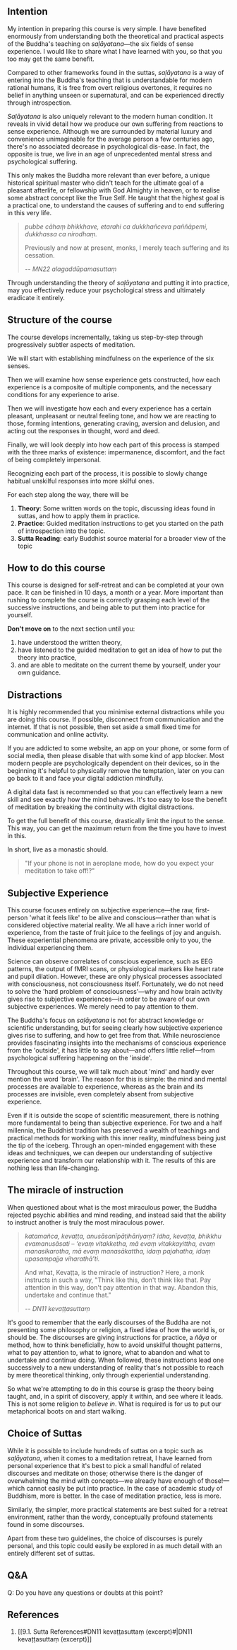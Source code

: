 ## Intention
My intention in preparing this course is very simple. I have benefited enormously from understanding both the theoretical and practical aspects of the Buddha's teaching on *saḷāyatana*—the six fields of sense experience. I would like to share what I have learned with you, so that you too may get the same benefit.

Compared to other frameworks found in the suttas, *saḷāyatana* is a way of entering into the Buddha's teaching that is understandable for modern rational humans, it is free from overt religious overtones, it requires no belief in anything unseen or supernatural, and can be experienced directly through introspection.

*Saḷāyatana* is also uniquely relevant to the modern human condition. It reveals in vivid detail how we produce our own suffering from reactions to sense experience. Although we are surrounded by material luxury and convenience unimaginable for the average person a few centuries ago, there's no associated decrease in psychological dis-ease. In fact, the opposite is true, we live in an age of unprecedented mental stress and psychological suffering.

This only makes the Buddha more relevant than ever before, a unique historical spiritual master who didn't teach for the ultimate goal of a pleasant afterlife, or fellowship with God Almighty in heaven, or to realise some abstract concept like the True Self. He taught that the highest goal is a practical one, to understand the causes of suffering and to end suffering in this very life.

> *pubbe cāhaṃ bhikkhave, etarahi ca dukkhañceva paññāpemi, dukkhassa ca nirodhaṃ.* 
> 
> Previously and now at present, monks, I merely teach suffering and its cessation.
> 
> -- *MN22 alagaddūpamasuttaṃ*

Through understanding the theory of *saḷāyatana* and putting it into practice, may you effectively reduce your psychological stress and ultimately eradicate it entirely.

## Structure of the course
The course develops incrementally, taking us step-by-step through progressively subtler aspects of meditation.

We will start with establishing mindfulness on the experience of the six senses.

Then we will examine how sense experience gets constructed, how each experience is a composite of multiple components, and the necessary conditions for any experience to arise.

Then we will investigate how each and every experience has a certain pleasant, unpleasant or neutral feeling tone, and how we are reacting to those, forming intentions, generating craving, aversion and delusion, and acting out the responses in thought, word and deed.

Finally, we will look deeply into how each part of this process is stamped with the three marks of existence: impermanence, discomfort, and the fact of being completely impersonal.

Recognizing each part of the process, it is possible to slowly change habitual unskilful responses into more skilful ones.

For each step along the way, there will be

1. **Theory**: Some written words on the topic, discussing ideas found in suttas, and how to apply them in practice.
2. **Practice**: Guided meditation instructions to get you started on the path of introspection into the topic.
3. **Sutta Reading**: early Buddhist source material for a broader view of the topic 

## How to do this course
This course is designed for self-retreat and can be completed at your own pace. It can be finished in 10 days, a month or a year. More important than rushing to complete the course is correctly grasping each level of the successive instructions, and being able to put them into practice for yourself.

**Don't move on** to the next section until you:

1. have understood the written theory,
2. have listened to the guided meditation to get an idea of how to put the theory into practice,
3. and are able to meditate on the current theme by yourself, under your own guidance.

## Distractions
It is highly recommended that you minimise external distractions while you are doing this course. If possible, disconnect from communication and the internet. If that is not possible, then set aside a small fixed time for communication and online activity.

If you are addicted to some website, an app on your phone, or some form of social media, then please disable that with some kind of app blocker. Most modern people are psychologically dependent on their devices, so in the beginning it's helpful to physically remove the temptation, later on you can go back to it and face your digital addiction mindfully.

A digital data fast is recommended so that you can effectively learn a new skill and see exactly how the mind behaves. It's too easy to lose the benefit of meditation by breaking the continuity with digital distractions.

To get the full benefit of this course, drastically limit the input to the sense. This way, you can get the maximum return from the time you have to invest in this.

In short, live as a monastic should.

> "If your phone is not in aeroplane mode, how do you expect your meditation to take off!?"

## Subjective Experience
This course focuses entirely on subjective experience—the raw, first-person 'what it feels like' to be alive and conscious—rather than what is considered objective material reality. We all have a rich inner world of experience, from the taste of fruit juice to the feelings of joy and anguish. These experiential phenomena are private, accessible only to you, the individual experiencing them.

Science can observe correlates of conscious experience, such as EEG patterns, the output of fMRI scans, or physiological markers like heart rate and pupil dilation. However, these are only physical processes associated with consciousness, not consciousness itself. Fortunately, we do not need to solve the 'hard problem of consciousness'—why and how brain activity gives rise to subjective experiences—in order to be aware of our own subjective experiences. We merely need to pay attention to them.

The Buddha's focus on *saḷāyatana* is not for abstract knowledge or scientific understanding, but for seeing clearly how subjective experience gives rise to suffering, and how to get free from that. While neuroscience provides fascinating insights into the mechanisms of conscious experience from the 'outside', it has little to say about—and offers little relief—from psychological suffering happening on the 'inside'.

Throughout this course, we will talk much about 'mind' and hardly ever mention the word 'brain'. The reason for this is simple: the mind and mental processes are available to experience, whereas as the brain and its processes are invisible, even completely absent from subjective experience.

Even if it is outside the scope of scientific measurement, there is nothing more fundamental to being than subjective experience. For two and a half millennia, the Buddhist tradition has preserved a wealth of teachings and practical methods for working with this inner reality, mindfulness being just the tip of the iceberg. Through an open-minded engagement with these ideas and techniques, we can deepen our understanding of subjective experience and transform our relationship with it. The results of this are nothing less than life-changing.

## The miracle of instruction
When questioned about what is the most miraculous power, the Buddha rejected psychic abilities and mind reading, and instead said that the ability to instruct another is truly the most miraculous power.

> *katamañca, kevaṭṭa, anusāsanīpāṭihāriyaṃ? idha, kevaṭṭa, bhikkhu evamanusāsati – ‘evaṃ vitakketha, mā evaṃ vitakkayittha, evaṃ manasikarotha, mā evaṃ manasākattha, idaṃ pajahatha, idaṃ upasampajja viharathā’ti.*
> 
> And what, Kevaṭṭa, is the miracle of instruction? Here, a monk instructs in such a way, "Think like this, don't think like that. Pay attention in this way, don't pay attention in that way. Abandon this, undertake and continue that."
> 
> -- *DN11 kevaṭṭasuttaṃ*

It's good to remember that the early discourses of the Buddha are not presenting some philosophy or religion, a fixed idea of how the world is, or should be. The discourses are giving instructions for practice, a *ñāya* or method, how to think beneficially, how to avoid unskilful thought patterns, what to pay attention to, what to ignore, what to abandon and what to undertake and continue doing. When followed, these instructions lead one successively to a new understanding of reality that's not possible to reach by mere theoretical thinking, only through experiential understanding.

So what we're attempting to do in this course is grasp the theory being taught, and, in a spirit of discovery, apply it within, and see where it leads. This is not some religion to *believe in*. What is required is for us to put our metaphorical boots on and start walking.

## Choice of Suttas
While it is possible to include hundreds of suttas on a topic such as *saḷāyatana*, when it comes to a meditation retreat, I have learned from personal experience that it's best to pick a small handful of related discourses and meditate on those; otherwise there is the danger of overwhelming the mind with concepts—we already have enough of those!—which cannot easily be put into practice. In the case of academic study of Buddhism, more is better. In the case of meditation practice, less is more.

Similarly, the simpler, more practical statements are best suited for a retreat environment, rather than the wordy, conceptually profound statements found in some discourses.

Apart from these two guidelines, the choice of discourses is purely personal, and this topic could easily be explored in as much detail with an entirely different set of suttas.

## Q&A

Q: Do you have any questions or doubts at this point?

## References
1. [[9.1. Sutta References#DN11 kevaṭṭasuttaṃ (excerpt)#|DN11 kevaṭṭasuttaṃ (excerpt)]]

